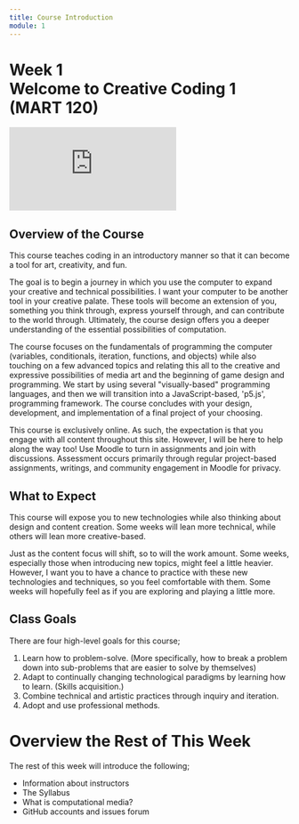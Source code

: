 ```yaml
---
title: Course Introduction
module: 1
---
```


# Week 1<br />Welcome to Creative Coding 1<br />(MART 120)

<div class="embed-responsive embed-responsive-16by9"><iframe class="embed-responsive-item" src="https://www.youtube.com/embed/CsUk1ttFbBM" frameborder="0" allowfullscreen></iframe></div>

## Overview of the Course

This course teaches coding in an introductory manner so that it can become a tool for art, creativity, and fun.

The goal is to begin a journey in which you use the computer to expand your creative and technical possibilities.  I want your computer to be another tool in your creative palate. These tools will become an extension of you, something you think through, express yourself through, and can contribute to the world through. Ultimately, the course design offers you a deeper understanding of the essential possibilities of computation.

The course focuses on the fundamentals of programming the computer (variables, conditionals, iteration, functions, and objects) while also touching on a few advanced topics and relating this all to the creative and expressive possibilities of media art and the beginning of game design and programming. We start by using several "visually-based" programming languages, and then we will transition into a JavaScript-based, 'p5.js', programming framework. The course concludes with your design, development, and implementation of a final project of your choosing.

This course is exclusively online. As such, the expectation is that you engage with all content throughout this site.  However, I will be here to help along the way too!  Use Moodle to turn in assignments and join with discussions. Assessment occurs primarily through regular project-based assignments, writings, and community engagement in Moodle for privacy.

<!--# INSERT VIDEO HERE-->

## What to Expect

This course will expose you to new technologies while also thinking about design and content creation. Some weeks will lean more technical, while others will lean more creative-based.

Just as the content focus will shift, so to will the work amount. Some weeks, especially those when introducing new topics, might feel a little heavier. However, I want you to have a chance to practice with these new technologies and techniques, so you feel comfortable with them. Some weeks will hopefully feel as if you are exploring and playing a little more.

<!--# INSERT VIDEO HERE-->

## Class Goals

There are four high-level goals for this course;

1. Learn how to problem-solve. (More specifically, how to break a problem down into sub-problems that are easier to solve by themselves)
2. Adapt to continually changing technological paradigms by learning how to learn. (Skills acquisition.)
3. Combine technical and artistic practices through inquiry and iteration.
4. Adopt and use professional methods.

<!--# INSERT VIDEO HERE-->

# Overview the Rest of This Week

The rest of this week will introduce the following;

- Information about instructors
- The Syllabus
- What is computational media?
- GitHub accounts and issues forum